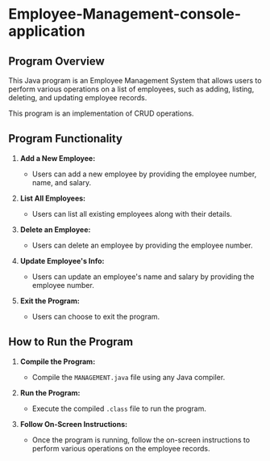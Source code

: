 # Employee-Management-console-application

## Program Overview

This Java program is an Employee Management System that allows users to perform various operations on a list of employees, such as adding, listing, deleting, and updating employee records.

This program is an implementation of CRUD operations.

## Program Functionality

1. **Add a New Employee:**
   - Users can add a new employee by providing the employee number, name, and salary.

2. **List All Employees:**
   - Users can list all existing employees along with their details.

3. **Delete an Employee:**
   - Users can delete an employee by providing the employee number.

4. **Update Employee's Info:**
   - Users can update an employee's name and salary by providing the employee number.

5. **Exit the Program:**
   - Users can choose to exit the program.

## How to Run the Program

1. **Compile the Program:**
   - Compile the `MANAGEMENT.java` file using any Java compiler.

2. **Run the Program:**
   - Execute the compiled `.class` file to run the program.

3. **Follow On-Screen Instructions:**
   - Once the program is running, follow the on-screen instructions to perform various operations on the employee records.
